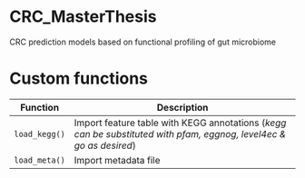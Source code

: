 # CRC_MasterThesis
CRC prediction models based on functional profiling of gut microbiome

# Custom functions

| Function | Description |
| --- | --- |
| `load_kegg()` | Import feature table with KEGG annotations (*kegg can be substituted with pfam, eggnog, level4ec & go as desired*) |
| `load_meta()` | Import metadata file |
